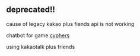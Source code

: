 ## deprecated!!
cause of legacy kakao plus fiends api is not working

chatbot for game [cyphers](https://cyphers.nexon.com/)

using kakaotalk plus friends
